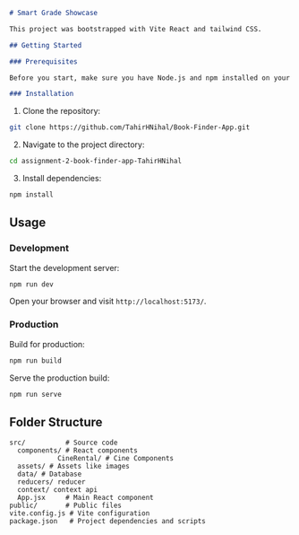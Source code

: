 ```markdown
# Smart Grade Showcase

This project was bootstrapped with Vite React and tailwind CSS.

## Getting Started

### Prerequisites

Before you start, make sure you have Node.js and npm installed on your machine.

### Installation
```

1. Clone the repository:

```bash
git clone https://github.com/TahirHNihal/Book-Finder-App.git
```

2. Navigate to the project directory:

```bash
cd assignment-2-book-finder-app-TahirHNihal
```

3. Install dependencies:

```bash
npm install
```

## Usage

### Development

Start the development server:

```bash
npm run dev
```

Open your browser and visit `http://localhost:5173/`.

### Production

Build for production:

```bash
npm run build
```

Serve the production build:

```bash
npm run serve
```

## Folder Structure

```
src/          # Source code
  components/ # React components
            CineRental/ # Cine Components
  assets/ # Assets like images
  data/ # Database
  reducers/ reducer
  context/ context api
  App.jsx     # Main React component
public/       # Public files
vite.config.js # Vite configuration
package.json   # Project dependencies and scripts
```
